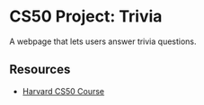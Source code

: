 # CS50 Project: Trivia

A webpage that lets users answer trivia questions.

## Resources

- [Harvard CS50 Course](https://cs50.harvard.edu)
